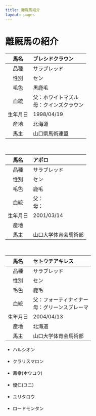 ```yaml
---
title: 離厩馬紹介
layout: pages
---
```


# 離厩馬の紹介


|馬名|ブレシドクラウン|
|:---:|:---|
|品種|サラブレッド|
|性別|セン|
|毛色|黒鹿毛|
|血統|父：ホワイトマズル<br>母：クインズクラウン|
|生年月日|1998/04/19|
|産地|北海道|
|馬主|山口県馬術連盟|

<br>

|馬名|アポロ|
|:---:|:---|
|品種|サラブレッド|
|性別|セン|
|毛色|鹿毛|
|血統|父：<br>母：|
|生年月日|2001/03/14|
|産地||
|馬主|山口大学体育会馬術部|

<br>

|馬名|セトウチアキレス|
|:---:|:---|
|品種|サラブレッド|
|性別|セン|
|毛色|鹿毛|
|血統|父：フォーティナイナー<br>母：グリーンスプレーマ|
|生年月日|2004/04/13|
|産地|北海道|
|馬主|山口大学体育会馬術部|


- ハルシオン<br><br>
- クラリスマロン<br><br>
- 鳳幸(ホウコウ)<br><br>
- 優仁(ユニ)<br><br>
- ユリタロウ<br><br>
- ロードモンタン<br><br>
